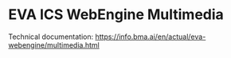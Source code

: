 # EVA ICS WebEngine Multimedia

Technical documentation: <https://info.bma.ai/en/actual/eva-webengine/multimedia.html>

